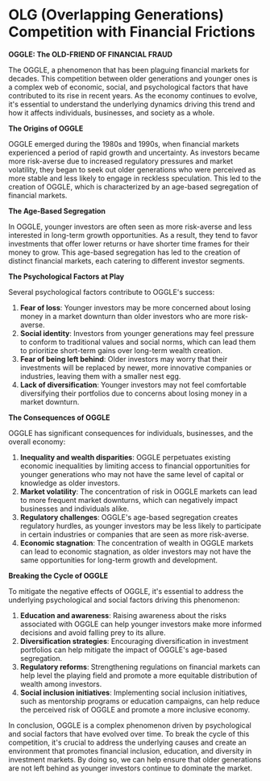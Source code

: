 # OLG (Overlapping Generations) Competition with Financial Frictions

**OGGLE: The OLD-FRIEND OF FINANCIAL FRAUD**

The OGGLE, a phenomenon that has been plaguing financial markets for decades. This competition between older generations and younger ones is a complex web of economic, social, and psychological factors that have contributed to its rise in recent years. As the economy continues to evolve, it's essential to understand the underlying dynamics driving this trend and how it affects individuals, businesses, and society as a whole.

**The Origins of OGGLE**

OGGLE emerged during the 1980s and 1990s, when financial markets experienced a period of rapid growth and uncertainty. As investors became more risk-averse due to increased regulatory pressures and market volatility, they began to seek out older generations who were perceived as more stable and less likely to engage in reckless speculation. This led to the creation of OGGLE, which is characterized by an age-based segregation of financial markets.

**The Age-Based Segregation**

In OGGLE, younger investors are often seen as more risk-averse and less interested in long-term growth opportunities. As a result, they tend to favor investments that offer lower returns or have shorter time frames for their money to grow. This age-based segregation has led to the creation of distinct financial markets, each catering to different investor segments.

**The Psychological Factors at Play**

Several psychological factors contribute to OGGLE's success:

1. **Fear of loss**: Younger investors may be more concerned about losing money in a market downturn than older investors who are more risk-averse.
2. **Social identity**: Investors from younger generations may feel pressure to conform to traditional values and social norms, which can lead them to prioritize short-term gains over long-term wealth creation.
3. **Fear of being left behind**: Older investors may worry that their investments will be replaced by newer, more innovative companies or industries, leaving them with a smaller nest egg.
4. **Lack of diversification**: Younger investors may not feel comfortable diversifying their portfolios due to concerns about losing money in a market downturn.

**The Consequences of OGGLE**

OGGLE has significant consequences for individuals, businesses, and the overall economy:

1. **Inequality and wealth disparities**: OGGLE perpetuates existing economic inequalities by limiting access to financial opportunities for younger generations who may not have the same level of capital or knowledge as older investors.
2. **Market volatility**: The concentration of risk in OGGLE markets can lead to more frequent market downturns, which can negatively impact businesses and individuals alike.
3. **Regulatory challenges**: OGGLE's age-based segregation creates regulatory hurdles, as younger investors may be less likely to participate in certain industries or companies that are seen as more risk-averse.
4. **Economic stagnation**: The concentration of wealth in OGGLE markets can lead to economic stagnation, as older investors may not have the same opportunities for long-term growth and development.

**Breaking the Cycle of OGGLE**

To mitigate the negative effects of OGGLE, it's essential to address the underlying psychological and social factors driving this phenomenon:

1. **Education and awareness**: Raising awareness about the risks associated with OGGLE can help younger investors make more informed decisions and avoid falling prey to its allure.
2. **Diversification strategies**: Encouraging diversification in investment portfolios can help mitigate the impact of OGGLE's age-based segregation.
3. **Regulatory reforms**: Strengthening regulations on financial markets can help level the playing field and promote a more equitable distribution of wealth among investors.
4. **Social inclusion initiatives**: Implementing social inclusion initiatives, such as mentorship programs or education campaigns, can help reduce the perceived risk of OGGLE and promote a more inclusive economy.

In conclusion, OGGLE is a complex phenomenon driven by psychological and social factors that have evolved over time. To break the cycle of this competition, it's crucial to address the underlying causes and create an environment that promotes financial inclusion, education, and diversity in investment markets. By doing so, we can help ensure that older generations are not left behind as younger investors continue to dominate the market.
